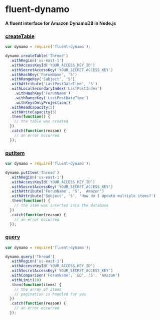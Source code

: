 # fluent-dynamo
**A fluent interface for Amazon DynamoDB in Node.js**

### [createTable](http://docs.aws.amazon.com/amazondynamodb/latest/APIReference/API_CreateTable.html)

``` javascript
var dynamo = require('fluent-dynamo');

dynamo.createTable('Thread')
  .withRegion('us-east-1')
  .withAccessKeyId('YOUR_ACCESS_KEY_ID')
  .withSecretAccessKey('YOUR_SECRET_ACCESS_KEY')
  .withHashKey('ForumName', 'S')
  .withRangeKey('Subject', 'S')
  .withAttribute('LastPostDateTime', 'S')
  .withLocalSecondaryIndex('LastPostIndex')
    .withHashKey('ForumName')
    .withRangeKey('LastPostDateTime')
    .withKeysOnlyProjection()
  .withReadCapacity(5)
  .withWriteCapacity(5)
  .then(function() {
    // the table was created
  })
  .catch(function(reason) {
    // an error occurred
  });
```

### [putItem](http://docs.aws.amazon.com/amazondynamodb/latest/APIReference/API_PutItem.html)

``` javascript
var dynamo = require('fluent-dynamo');

dynamo.putItem('Thread')
  .withRegion('us-east-1')
  .withAccessKeyId('YOUR_ACCESS_KEY_ID')
  .withSecretAccessKey('YOUR_SECRET_ACCESS_KEY')
  .withAttribute('ForumName', 'S', 'Amazon')
  .withAttribute('Subject', 'S', 'How do I update multiple items?')
  .then(function() {
    // the item was inserted into the database
  })
  .catch(function(reason) {
    // an error occurred
  });
```

### [query](http://docs.aws.amazon.com/amazondynamodb/latest/APIReference/API_Query.html)

``` javascript
var dynamo = require('fluent-dynamo');

dynamo.query('Thread')
  .withRegion('us-east-1')
  .withAccessKeyId('YOUR_ACCESS_KEY_ID')
  .withSecretAccessKey('YOUR_SECRET_ACCESS_KEY')
  .withComparison('ForumName', 'EQ', 'S', 'Amazon')
  .withLimit(10)
  .then(function(items) {
    // the array of items
    // pagination is handled for you
  })
  .catch(function(reason) {
    // an error occurred
  });
```
